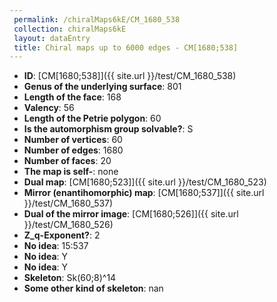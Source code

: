 ```yaml
--- 
 permalink: /chiralMaps6kE/CM_1680_538 
 collection: chiralMaps6kE
 layout: dataEntry
 title: Chiral maps up to 6000 edges - CM[1680;538]
---
```


- **ID**: [CM[1680;538]]({{ site.url }}/test/CM_1680_538)
- **Genus of the underlying surface**: 801
- **Length of the face**: 168
- **Valency**: 56
- **Length of the Petrie polygon**: 60
- **Is the automorphism group solvable?**: S
- **Number of vertices**: 60
- **Number of edges**: 1680
- **Number of faces**: 20
- **The map is self-**: none
- **Dual map**: [CM[1680;523]]({{ site.url }}/test/CM_1680_523)
- **Mirror (enantihomorphic) map**: [CM[1680;537]]({{ site.url }}/test/CM_1680_537)
- **Dual of the mirror image**: [CM[1680;526]]({{ site.url }}/test/CM_1680_526)
- **Z_q-Exponent?**: 2
- **No idea**:  15:537
- **No idea**: Y
- **No idea**: Y
- **Skeleton**: Sk(60;8)^14
- **Some other kind of skeleton**: nan
